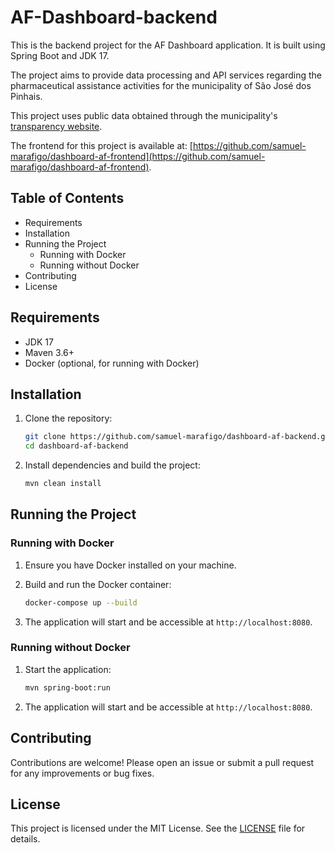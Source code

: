 # AF-Dashboard-backend

This is the backend project for the AF Dashboard application. It is built using Spring Boot and JDK 17.

The project aims to provide data processing and API services regarding the pharmaceutical assistance activities for the municipality of São José dos Pinhais.

This project uses public data obtained through the municipality's [transparency website](https://saudetransparente2.sjp.pr.gov.br).

The frontend for this project is available at: [https://github.com/samuel-marafigo/dashboard-af-frontend](https://github.com/samuel-marafigo/dashboard-af-frontend).

## Table of Contents

- Requirements
- Installation
- Running the Project
  - Running with Docker
  - Running without Docker
- Contributing
- License

## Requirements

- JDK 17
- Maven 3.6+
- Docker (optional, for running with Docker)

## Installation

1. Clone the repository:

    ```bash
    git clone https://github.com/samuel-marafigo/dashboard-af-backend.git
    cd dashboard-af-backend
    ```

2. Install dependencies and build the project:

    ```bash
    mvn clean install
    ```

## Running the Project

### Running with Docker

1. Ensure you have Docker installed on your machine.

2. Build and run the Docker container:

    ```bash
    docker-compose up --build
    ```

4. The application will start and be accessible at `http://localhost:8080`.

### Running without Docker

1. Start the application:

    ```bash
    mvn spring-boot:run
    ```

2. The application will start and be accessible at `http://localhost:8080`.

## Contributing

Contributions are welcome! Please open an issue or submit a pull request for any improvements or bug fixes.

## License

This project is licensed under the MIT License. See the [LICENSE](./LICENSE) file for details.
